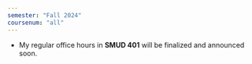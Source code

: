 ```yaml
---
semester: "Fall 2024"
coursenum: "all"
---
```

* My regular office hours in **SMUD 401** will be finalized and announced soon.

